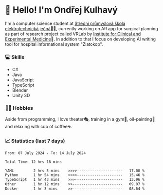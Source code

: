 # 👋 Hello! I'm Ondřej Kulhavý

I'm a computer science student at [Střední průmyslová škola elektrotechnická ječná](https://www.spsejecna.cz/)👨‍🎓, currently working on AR app for surgical planning as part of research project called VRLab by [Institute for Clinical and Experimental Medicine](https://www.ikem.cz/en/)🏥.
In addition to that I focus on developing AI writing tool for hospital informational system "Zlatokop".

### 💻 Skills
- C#
- Java
- JavaScript
- TypeScript
- Blender
- Unity 3D

### 🏋️‍♂️ Hobbies

Aside from programming, I love theater🎭, training in a gym💪, oil-painting🎨 and relaxing with cup of coffee☕.
### 📈 Statistics (last 7 days)
<!--START_SECTION:waka-->

```txt
From: 07 July 2024 - To: 14 July 2024

Total Time: 12 hrs 18 mins

YAML         2 hrs 5 mins    >>>>---------------------   17.00 %
Python       1 hr 54 mins    >>>>---------------------   15.46 %
TypeScript   1 hr 43 mins    >>>----------------------   13.96 %
Other        1 hr 12 mins    >>-----------------------   09.87 %
Docker       1 hr 3 mins     >>-----------------------   08.64 %
```

<!--END_SECTION:waka-->



